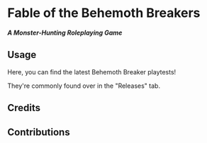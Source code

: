 # Fable of the Behemoth Breakers  
***A Monster-Hunting Roleplaying Game***
## **Usage**
Here, you can find the latest Behemoth Breaker playtests! 

They're commonly found over in the "Releases" tab.
## **Credits**
## **Contributions**